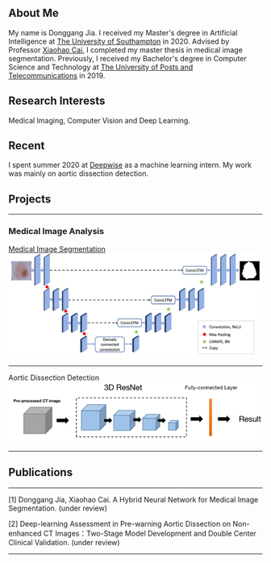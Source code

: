 ## About Me
My name is Donggang Jia. I received my Master's degree in Artificial Intelligence at [The University of Southampton](https://www.southampton.ac.uk) in 2020. Advised by Professor [Xiaohao Cai](https://sites.google.com/site/welcome2xhcai/), I completed my master thesis in medical image segmentation. Previously, I received my Bachelor's degree in Computer Science and Technology at [The University of Posts and Telecommunications](https://www.bupt.edu.cn) in 2019.

## Research Interests
Medical Imaging, Computer Vision and Deep Learning.


## Recent

I spent summer 2020 at [Deepwise](http://www.deepwise.com) as a machine learning intern. My work was mainly on aortic dissection detection.

## Projects

---

### Medical Image Analysis

[Medical Image Segmentation](https://github.com/Donggang-Jia/Medical-Image-Segmentation)
<img src="images/segmentation.png?raw=true"/>

---

Aortic Dissection Detection
<img src="images/aortic.png?raw=true"/>

---

## Publications

---

[1] Donggang Jia, Xiaohao Cai. A Hybrid Neural Network for Medical Image Segmentation. (under review)

[2] Deep-learning Assessment in Pre-warning Aortic Dissection on Non-enhanced CT Images：Two-Stage Model Development and Double Center Clinical Validation. (under review)

---

